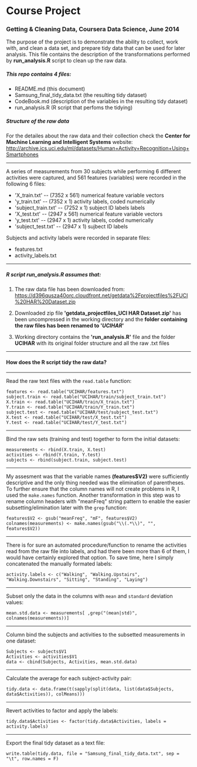 Course Project
===================
### Getting & Cleaning Data, Coursera Data Science, June 2014

The purpose of the project is to demonstrate the ability to collect, work with, and clean a data set, and prepare tidy data that can be used for later analysis. This file contains the description of the transformations performed by **run_analysis.R** script to clean up the raw data.


##### This repo contains 4 files:

* README.md (this document)
* Samsung_final_tidy_data.txt (the resulting tidy dataset)
* CodeBook.md (description of the variables in the resulting tidy dataset)
* run_analysis.R (R script that perfoms the tidying)

##### Structure of the raw data

For the detailes about the raw data and their collection check the **Center for Machine Learning and Intelligent Systems** website:
http://archive.ics.uci.edu/ml/datasets/Human+Activity+Recognition+Using+Smartphones


***
A series of measurements from 30 subjects while performing 6 different activities were captured, and 561 features (variables) were recorded in the following 6 files:

* 'X_train.txt'  -- (7352 x 561) numerical feature variable vectors
* 'y_train.txt'  -- (7352 x 1) activity labels, coded numerically
* 'subject_train.txt' -- (7252 x 1) subject ID labels labels
* 'X_test.txt'  --  (2947 x 561) numerical feature variable vectors
* 'y_test.txt' -- (2947 x 1) activity labels, coded numerically
* 'subject_test.txt' -- (2947 x 1) sujbect ID labels

Subjects and activity labels were recorded in separate files:

* features.txt
* activity_labels.txt

*** 
##### R script **run_analysis.R** assumes that:

1. The raw data file has been downloaded from: https://d396qusza40orc.cloudfront.net/getdata%2Fprojectfiles%2FUCI%20HAR%20Dataset.zip

2. Downloaded zip file **'getdata_projectfiles_UCI HAR Dataset.zip'** has been uncompressed in the working directory and the **folder containing the raw files has been renamed to '_UCIHAR_'**

3. Working directory contains the **'run_analysis.R'** file and the folder **UCIHAR** with its original folder structure and all the raw .txt files

***
#### How does the R script tidy the raw data?

***
Read the raw text files with the ``read.table`` function:

```{r}
features <- read.table("UCIHAR/features.txt")    
subject.train <- read.table("UCIHAR/train/subject_train.txt")    
X.train <- read.table("UCIHAR/train/X_train.txt")    
Y.train <- read.table("UCIHAR/train/Y_train.txt")    
subject.test <- read.table("UCIHAR/test/subject_test.txt")    
X.test <- read.table("UCIHAR/test/X_test.txt")    
Y.test <- read.table("UCIHAR/test/Y_test.txt")    
```


***
Bind the raw sets (training and test) together to form the initial datasets:

```{r}
measurements <- rbind(X.train, X.test)
activities <- rbind(Y.train, Y.test)
subjects <- rbind(subject.train, subject.test)
```


***
My assesment was that the variable names **(features$V2)** were sufficiently descriptive and the only thing needed was the elimination of parentheses. To further ensure that the column names will not create problems in R, I used the `make.names` function. Another transformation in this step was to rename column headers with "meanFreq" string pattern to enable the easier subsetting/elimination later with the `grep` function:

```{r}
features$V2 <- gsub("meanFreq", "mF", features$V2)
colnames(measurements) <- make.names(gsub("\\(.*\\)", "", features$V2))
```


***
There is for sure an automated procedure/function to rename the activities read from the raw file into labels, and had there been more than 6 of them, I would have certainly explored that option. To save time, here I simply concatenated the manually formated labels:   

```{r}
activity.labels <- c("Walking", "Walking.Upstairs", "Walking.Downstairs", "Sitting", "Standing", "Laying")
```


***
Subset only the data in the columns with `mean` and `standard` deviation values:

```{r}
mean.std.data <- measurements[ ,grep("(mean|std)", colnames(measurements))]
```


***
Column bind the subjects and activities to the subsetted measurements in one dataset:

```{r}
Subjects <- subjects$V1
Activities <- activities$V1
data <- cbind(Subjects, Activities, mean.std.data)
```


***
Calculate the average for each subject-activity pair:

```{r}
tidy.data <- data.frame(t(sapply(split(data, list(data$Subjects, data$Activities)), colMeans)))
```


***
Revert activities to factor and apply the labels:

```{r}
tidy.data$Activities <- factor(tidy.data$Activities, labels = activity.labels)
```


***
Export the final tidy dataset as a text file:

```{r}
write.table(tidy.data, file = "Samsung_final_tidy_data.txt", sep = "\t", row.names = F)
```

